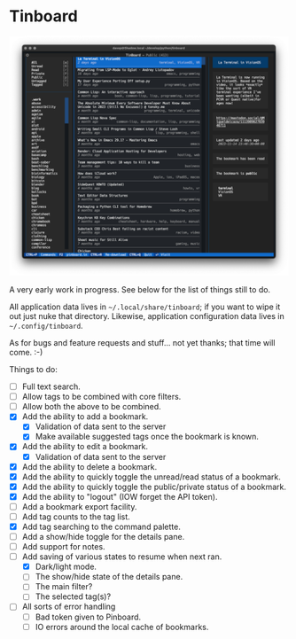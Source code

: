 # Tinboard

![Tinboard](https://raw.githubusercontent.com/davep/tinboard/main/tinboard.png)

A very early work in progress. See below for the list of things still to do.

All application data lives in `~/.local/share/tinboard`; if you want to wipe
it out just nuke that directory. Likewise, application configuration data
lives in `~/.config/tinboard`.

As for bugs and feature requests and stuff... not yet thanks; that time will
come. :-)

Things to do:

- [ ] Full text search.
- [ ] Allow tags to be combined with core filters.
- [ ] Allow both the above to be combined.
- [X] Add the ability to add a bookmark.
  - [X] Validation of data sent to the server
  - [X] Make available suggested tags once the bookmark is known.
- [X] Add the ability to edit a bookmark.
  - [X] Validation of data sent to the server
- [X] Add the ability to delete a bookmark.
- [X] Add the ability to quickly toggle the unread/read status of a
      bookmark.
- [X] Add the ability to quickly toggle the public/private status of a
      bookmark.
- [X] Add the ability to "logout" (IOW forget the API token).
- [ ] Add a bookmark export facility.
- [ ] Add tag counts to the tag list.
- [X] Add tag searching to the command palette.
- [ ] Add a show/hide toggle for the details pane.
- [ ] Add support for notes.
- [ ] Add saving of various states to resume when next ran.
  - [X] Dark/light mode.
  - [ ] The show/hide state of the details pane.
  - [ ] The main filter?
  - [ ] The selected tag(s)?
- [ ] All sorts of error handling
  - [ ] Bad token given to Pinboard.
  - [ ] IO errors around the local cache of bookmarks.

[//]: # (README.md ends here)
